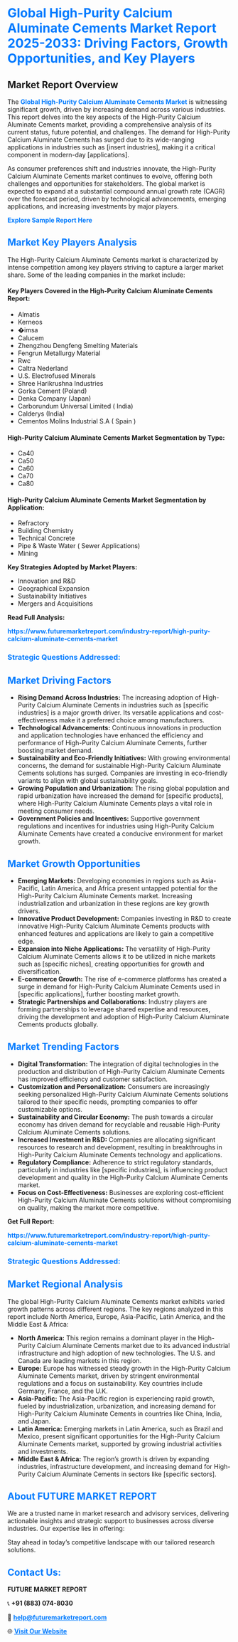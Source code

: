 <h1 style="color: #007BFF;">Global High-Purity Calcium Aluminate Cements Market Report 2025-2033: Driving Factors, Growth Opportunities, and Key Players</h1>

<section id="overview">
<h2>Market Report Overview</h2>
<p>The <a href="https://www.futuremarketreport.com/industry-report/high-purity-calcium-aluminate-cements-market" style="color: #007BFF; text-decoration: none;"><strong>Global High-Purity Calcium Aluminate Cements Market</strong></a> is witnessing significant growth, driven by increasing demand across various industries. This report delves into the key aspects of the High-Purity Calcium Aluminate Cements market, providing a comprehensive analysis of its current status, future potential, and challenges. The demand for High-Purity Calcium Aluminate Cements has surged due to its wide-ranging applications in industries such as [insert industries], making it a critical component in modern-day [applications].</p>
<p>As consumer preferences shift and industries innovate, the High-Purity Calcium Aluminate Cements market continues to evolve, offering both challenges and opportunities for stakeholders. The global market is expected to expand at a substantial compound annual growth rate (CAGR) over the forecast period, driven by technological advancements, emerging applications, and increasing investments by major players.</p>
</section>

<section id="overview">
<p><a href="https://www.futuremarketreport.com/request-sample/reportId=30704" style="color: #007BFF; text-decoration: none;"><strong>Explore Sample Report Here</strong></a></p>
</section>

<section id="key-players">
<h2 style="color: #007BFF;">Market Key Players Analysis</h2>
<p>The High-Purity Calcium Aluminate Cements market is characterized by intense competition among key players striving to capture a larger market share. Some of the leading companies in the market include:</p>
<h4>Key Players Covered in the High-Purity Calcium Aluminate Cements Report:</h4>
<ul><li>Almatis</li><li>Kerneos</li><li>�imsa</li><li>Calucem</li><li>Zhengzhou Dengfeng Smelting Materials</li><li>Fengrun Metallurgy Material</li><li>Rwc</li><li>Caltra Nederland</li><li>U.S. Electrofused Minerals</li><li>Shree Harikrushna Industries</li><li>Gorka Cement (Poland)</li><li>Denka Company (Japan)</li><li>Carborundum Universal Limited ( India)</li><li>Calderys (India)</li><li>Cementos Molins Industrial S.A ( Spain )</li></ul>
<h4>High-Purity Calcium Aluminate Cements Market Segmentation by Type:</h4>
<ul><li>Ca40</li><li>Ca50</li><li>Ca60</li><li>Ca70</li><li>Ca80</li></ul>

<h4>High-Purity Calcium Aluminate Cements Market Segmentation by Application:</h4>
<ul><li>Refractory</li><li>Building Chemistry</li><li>Technical Concrete</li><li>Pipe &amp; Waste Water ( Sewer Applications)</li><li>Mining</li></ul>
<p><strong>Key Strategies Adopted by Market Players:</strong></p>
<ul>
<li>Innovation and R&D</li>
<li>Geographical Expansion</li>
<li>Sustainability Initiatives</li>
<li>Mergers and Acquisitions</li>
</ul>
</section>

<section>
<p><strong>Read Full Analysis: </strong></p><a href="https://www.futuremarketreport.com/industry-report/high-purity-calcium-aluminate-cements-market" style="color: #007BFF; text-decoration: none;"><strong>https://www.futuremarketreport.com/industry-report/high-purity-calcium-aluminate-cements-market</strong></a>
<h3 style="color: #007BFF;">Strategic Questions Addressed:</h3>
</section>

<section id="driving-factors">
<h2 style="color: #007BFF;">Market Driving Factors</h2>
<ul>
<li><strong>Rising Demand Across Industries:</strong> The increasing adoption of High-Purity Calcium Aluminate Cements in industries such as [specific industries] is a major growth driver. Its versatile applications and cost-effectiveness make it a preferred choice among manufacturers.</li>
<li><strong>Technological Advancements:</strong> Continuous innovations in production and application technologies have enhanced the efficiency and performance of High-Purity Calcium Aluminate Cements, further boosting market demand.</li>
<li><strong>Sustainability and Eco-Friendly Initiatives:</strong> With growing environmental concerns, the demand for sustainable High-Purity Calcium Aluminate Cements solutions has surged. Companies are investing in eco-friendly variants to align with global sustainability goals.</li>
<li><strong>Growing Population and Urbanization:</strong> The rising global population and rapid urbanization have increased the demand for [specific products], where High-Purity Calcium Aluminate Cements plays a vital role in meeting consumer needs.</li>
<li><strong>Government Policies and Incentives:</strong> Supportive government regulations and incentives for industries using High-Purity Calcium Aluminate Cements have created a conducive environment for market growth.</li>
</ul>
</section>

<section id="growth-opportunities">
<h2 style="color: #007BFF;">Market Growth Opportunities</h2>
<ul>
<li><strong>Emerging Markets:</strong> Developing economies in regions such as Asia-Pacific, Latin America, and Africa present untapped potential for the High-Purity Calcium Aluminate Cements market. Increasing industrialization and urbanization in these regions are key growth drivers.</li>
<li><strong>Innovative Product Development:</strong> Companies investing in R&D to create innovative High-Purity Calcium Aluminate Cements products with enhanced features and applications are likely to gain a competitive edge.</li>
<li><strong>Expansion into Niche Applications:</strong> The versatility of High-Purity Calcium Aluminate Cements allows it to be utilized in niche markets such as [specific niches], creating opportunities for growth and diversification.</li>
<li><strong>E-commerce Growth:</strong> The rise of e-commerce platforms has created a surge in demand for High-Purity Calcium Aluminate Cements used in [specific applications], further boosting market growth.</li>
<li><strong>Strategic Partnerships and Collaborations:</strong> Industry players are forming partnerships to leverage shared expertise and resources, driving the development and adoption of High-Purity Calcium Aluminate Cements products globally.</li>
</ul>
</section>

<section id="trending-factors">
<h2 style="color: #007BFF;">Market Trending Factors</h2>
<ul>
<li><strong>Digital Transformation:</strong> The integration of digital technologies in the production and distribution of High-Purity Calcium Aluminate Cements has improved efficiency and customer satisfaction.</li>
<li><strong>Customization and Personalization:</strong> Consumers are increasingly seeking personalized High-Purity Calcium Aluminate Cements solutions tailored to their specific needs, prompting companies to offer customizable options.</li>
<li><strong>Sustainability and Circular Economy:</strong> The push towards a circular economy has driven demand for recyclable and reusable High-Purity Calcium Aluminate Cements solutions.</li>
<li><strong>Increased Investment in R&D:</strong> Companies are allocating significant resources to research and development, resulting in breakthroughs in High-Purity Calcium Aluminate Cements technology and applications.</li>
<li><strong>Regulatory Compliance:</strong> Adherence to strict regulatory standards, particularly in industries like [specific industries], is influencing product development and quality in the High-Purity Calcium Aluminate Cements market.</li>
<li><strong>Focus on Cost-Effectiveness:</strong> Businesses are exploring cost-efficient High-Purity Calcium Aluminate Cements solutions without compromising on quality, making the market more competitive.</li>
</ul>
</section>

<section>
<p><strong>Get Full Report: </strong></p><a href="https://www.futuremarketreport.com/industry-report/high-purity-calcium-aluminate-cements-market" style="color: #007BFF; text-decoration: none;"><strong>https://www.futuremarketreport.com/industry-report/high-purity-calcium-aluminate-cements-market</strong></a>
<h3 style="color: #007BFF;">Strategic Questions Addressed:</h3>
</section>


<section id="regional-analysis">
<h2 style="color: #007BFF;">Market Regional Analysis</h2>
<p>The global High-Purity Calcium Aluminate Cements market exhibits varied growth patterns across different regions. The key regions analyzed in this report include North America, Europe, Asia-Pacific, Latin America, and the Middle East & Africa:</p>
<ul>
<li><strong>North America:</strong> This region remains a dominant player in the High-Purity Calcium Aluminate Cements market due to its advanced industrial infrastructure and high adoption of new technologies. The U.S. and Canada are leading markets in this region.</li>
<li><strong>Europe:</strong> Europe has witnessed steady growth in the High-Purity Calcium Aluminate Cements market, driven by stringent environmental regulations and a focus on sustainability. Key countries include Germany, France, and the U.K.</li>
<li><strong>Asia-Pacific:</strong> The Asia-Pacific region is experiencing rapid growth, fueled by industrialization, urbanization, and increasing demand for High-Purity Calcium Aluminate Cements in countries like China, India, and Japan.</li>
<li><strong>Latin America:</strong> Emerging markets in Latin America, such as Brazil and Mexico, present significant opportunities for the High-Purity Calcium Aluminate Cements market, supported by growing industrial activities and investments.</li>
<li><strong>Middle East & Africa:</strong> The region’s growth is driven by expanding industries, infrastructure development, and increasing demand for High-Purity Calcium Aluminate Cements in sectors like [specific sectors].</li>
</ul>
</section>

<footer>
<h2 style="color: #007BFF;">About FUTURE MARKET REPORT</h2>
<p>We are a trusted name in market research and advisory services, delivering actionable insights and strategic support to businesses across diverse industries. Our expertise lies in offering:</p>

<p>Stay ahead in today’s competitive landscape with our tailored research solutions.</p>

<h2 style="color: #007BFF;">Contact Us:</h2>
<p><strong>FUTURE MARKET REPORT</strong></p>
<p>📞 <strong>+91 (883) 074-8030</strong></p>
<p>📧 <strong><a href="mailto:help@futuremarketreport.com" style="color: #007BFF;">help@futuremarketreport.com</a></strong></p>
<p>🌐 <strong><a href="https://www.futuremarketreport.com/" style="color: #007BFF;">Visit Our Website</a></strong></p>
</footer>